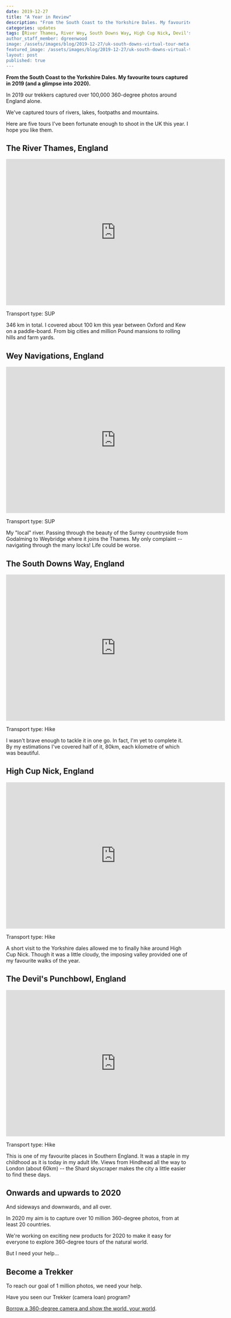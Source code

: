```yaml
---
date: 2019-12-27
title: "A Year in Review"
description: "From the South Coast to the Yorkshire Dales. My favourite tours captured in 2019 (and a glimpse into 2020)."
categories: updates
tags: [River Thames, River Wey, South Downs Way, High Cup Nick, Devil's Punchbowl, SUP, Trek Pack]
author_staff_member: dgreenwood
image: /assets/images/blog/2019-12-27/uk-south-downs-virtual-tour-meta.jpg
featured_image: /assets/images/blog/2019-12-27/uk-south-downs-virtual-tour-sm.jpg
layout: post
published: true
---
```


**From the South Coast to the Yorkshire Dales. My favourite tours captured in 2019 (and a glimpse into 2020).**

In 2019 our trekkers captured over 100,000 360-degree photos around England alone.

We've captured tours of rivers, lakes, footpaths and mountains.

Here are five tours I've been fortunate enough to shoot in the UK this year. I hope you like them.

## The River Thames, England

<iframe width="600" height="400" allowfullscreen style="border-style:none;" src="https://www.trekview.org/trekviewer.htm#panorama=https://www.trekview.org/assets/images/blog/2019-12-27/river-thames.jpeg&amp;autoLoad=true"></iframe>

Transport type: SUP

346 km in total. I covered about 100 km this year between Oxford and Kew on a paddle-board. From big cities and million Pound mansions to rolling hills and farm yards.

## Wey Navigations, England

<iframe width="600" height="400" allowfullscreen style="border-style:none;" src="https://www.trekview.org/trekviewer.htm#panorama=https://www.trekview.org/assets/images/blog/2019-12-27/river-wey.jpeg&amp;autoLoad=true"></iframe>

Transport type: SUP

My "local" river. Passing through the beauty of the Surrey countryside from  Godalming to Weybridge where it joins the Thames. My only complaint -- navigating through the many locks! Life could be worse. 

## The South Downs Way, England

<iframe width="600" height="400" allowfullscreen style="border-style:none;" src="https://www.trekview.org/trekviewer.htm#panorama=https://www.trekview.org/assets/images/blog/2019-12-27/south-downs.jpeg&amp;autoLoad=true"></iframe>

Transport type: Hike

I wasn't brave enough to tackle it in one go. In fact, I'm yet to complete it. By my estimations I've covered half of it, 80km, each kilometre of which was beautiful.

## High Cup Nick, England

<iframe width="600" height="400" allowfullscreen style="border-style:none;" src="https://www.trekview.org/trekviewer.htm#panorama=https://www.trekview.org/assets/images/blog/2019-12-27/high-cup-nick.jpeg&amp;autoLoad=true"></iframe>

Transport type: Hike

A short visit to the Yorkshire dales allowed me to finally hike around High Cup Nick. Though it was a little cloudy, the imposing valley provided one of my favourite walks of the year.

## The Devil's Punchbowl, England

<iframe width="600" height="400" allowfullscreen style="border-style:none;" src="https://www.trekview.org/trekviewer.htm#panorama=https://www.trekview.org/assets/images/blog/2019-12-27/devils-punchbowl.jpeg&amp;autoLoad=true"></iframe>

Transport type: Hike

This is one of my favourite places in Southern England. It was a staple in my childhood as it is today in my adult life. Views from Hindhead all the way to London (about 60km) -- the Shard skyscraper makes the city a little easier to find these days.

## Onwards and upwards to 2020

And sideways and downwards, and all over.

In 2020 my aim is to capture over 10 million 360-degree photos, from at least 20 countries.

We're working on exciting new products for 2020 to make it easy for everyone to explore 360-degree tours of the natural world.

But I need your help...

## Become a Trekker

To reach our goal of 1 million photos, we need your help.

Have you seen our Trekker (camera loan) program?

[Borrow a 360-degree camera and show the world, your world](/loan).